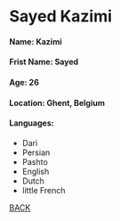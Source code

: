 # Sayed Kazimi

#### Name: Kazimi

#### Frist Name: Sayed

#### Age: 26 

#### Location: Ghent, Belgium

#### Languages: 
  * Dari
  * Persian
  * Pashto
  * English
  * Dutch
  * little French

[BACK](./README.md)

